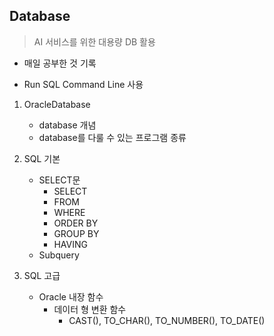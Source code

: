 ## Database

> AI 서비스를 위한 대용량 DB 활용

* 매일 공부한 것 기록

* Run SQL Command Line 사용

  

1. OracleDatabase
   
   * database 개념
   * database를 다룰 수 있는 프로그램 종류
   
2. SQL 기본

   * SELECT문
     * SELECT
     * FROM
     * WHERE
     * ORDER BY
     * GROUP BY
     * HAVING
   * Subquery

3. SQL 고급
   * Oracle 내장 함수
     * 데이터 형 변환 함수
       * CAST(), TO_CHAR(), TO_NUMBER(), TO_DATE()